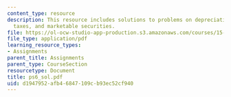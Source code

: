 ```yaml
---
content_type: resource
description: This resource includes solutions to problems on depreciation, deferred
  taxes, and marketable securities.
file: https://ol-ocw-studio-app-production.s3.amazonaws.com/courses/15-501-introduction-to-financial-and-managerial-accounting-spring-2004/d1947952afb46847109cb93ec52cf940_ps6_sol.pdf
file_type: application/pdf
learning_resource_types:
- Assignments
parent_title: Assignments
parent_type: CourseSection
resourcetype: Document
title: ps6_sol.pdf
uid: d1947952-afb4-6847-109c-b93ec52cf940
---
```

